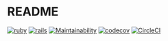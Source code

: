 # README
[![ruby](https://img.shields.io/badge/ruby-v2.6.3-red.svg)](https://www.ruby-lang.org/en/)
[![rails](https://img.shields.io/badge/rails-v6.0.2-orange.svg)](https://rubyonrails.org/)
[![Maintainability](https://api.codeclimate.com/v1/badges/85e7b18479b14f3cb801/maintainability)](https://codeclimate.com/github/mikeyduece/he_test/maintainability)
[![codecov](https://codecov.io/gh/mikeyduece/he_test/branch/master/graph/badge.svg)](https://codecov.io/gh/mikeyduece/he_test)
[![CircleCI](https://circleci.com/gh/mikeyduece/he_test.svg?style=svg)](https://circleci.com/gh/mikedyuece/he_test)
